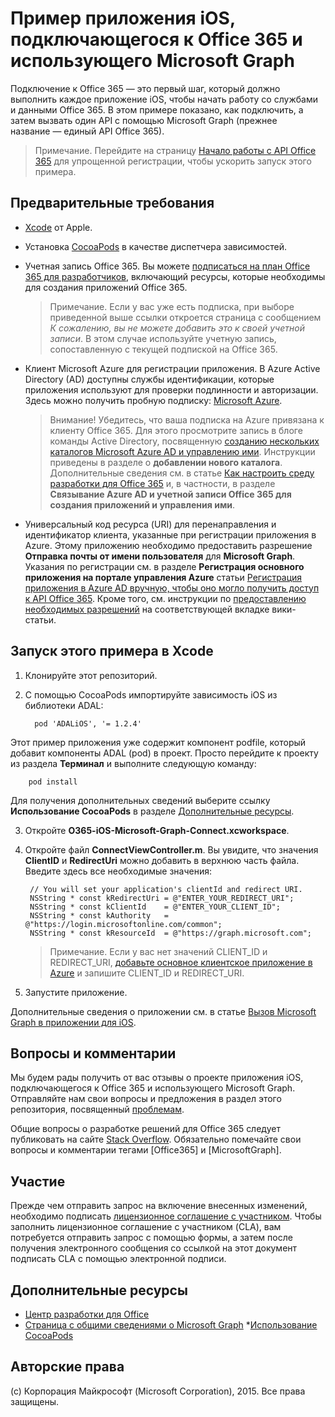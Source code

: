 # Пример приложения iOS, подключающегося к Office 365 и использующего Microsoft Graph

Подключение к Office 365 — это первый шаг, который должно выполнить каждое приложение iOS, чтобы начать работу со службами и данными Office 365. В этом примере показано, как подключить, а затем вызвать один API с помощью Microsoft Graph (прежнее название — единый API Office 365).

> Примечание. Перейдите на страницу [Начало работы с API Office 365](http://dev.office.com/getting-started/office365apis?platform=option-ios#setup) для упрощенной регистрации, чтобы ускорить запуск этого примера.
 
## Предварительные требования
* [Xcode](https://developer.apple.com/xcode/downloads/) от Apple.
* Установка [CocoaPods](https://guides.cocoapods.org/using/using-cocoapods.html) в качестве диспетчера зависимостей.
* Учетная запись Office 365. Вы можете [подписаться на план Office 365 для разработчиков](https://profile.microsoft.com/RegSysProfileCenter/wizardnp.aspx?wizid=14b845d0-938c-45af-b061-f798fbb4d170), включающий ресурсы, которые необходимы для создания приложений Office 365.

    > Примечание. Если у вас уже есть подписка, при выборе приведенной выше ссылки откроется страница с сообщением *К сожалению, вы не можете добавить это к своей учетной записи*. В этом случае используйте учетную запись, сопоставленную с текущей подпиской на Office 365.
* Клиент Microsoft Azure для регистрации приложения. В Azure Active Directory (AD) доступны службы идентификации, которые приложения используют для проверки подлинности и авторизации. Здесь можно получить пробную подписку: [Microsoft Azure](https://account.windowsazure.com/SignUp).

     > Внимание! Убедитесь, что ваша подписка на Azure привязана к клиенту Office 365. Для этого просмотрите запись в блоге команды Active Directory, посвященную [созданию нескольких каталогов Microsoft Azure AD и управлению ими](http://blogs.technet.com/b/ad/archive/2013/11/08/creating-and-managing-multiple-windows-azure-active-directories.aspx). Инструкции приведены в разделе о **добавлении нового каталога**. Дополнительные сведения см. в статье [Как настроить среду разработки для Office 365](https://msdn.microsoft.com/office/office365/howto/setup-development-environment#bk_CreateAzureSubscription) и, в частности, в разделе **Связывание Azure AD и учетной записи Office 365 для создания приложений и управления ими**.
      
* Универсальный код ресурса (URI) для перенаправления и идентификатор клиента, указанные при регистрации приложения в Azure. Этому приложению необходимо предоставить разрешение **Отправка почты от имени пользователя** для **Microsoft Graph**. Указания по регистрации см. в разделе **Регистрация основного приложения на портале управления Azure** статьи [Регистрация приложения в Azure AD вручную, чтобы оно могло получить доступ к API Office 365](https://msdn.microsoft.com/en-us/office/office365/howto/add-common-consent-manually). Кроме того, см. инструкции по [предоставлению необходимых разрешений](https://github.com/OfficeDev/O365-iOS-Microsoft-Graph-Connect/wiki/Grant-permissions-to-the-Connect-application-in-Azure) на соответствующей вкладке вики-статьи.


       
## Запуск этого примера в Xcode

1. Клонируйте этот репозиторий.
2. С помощью CocoaPods импортируйте зависимость iOS из библиотеки ADAL:
        
	     pod 'ADALiOS', '= 1.2.4'

 Этот пример приложения уже содержит компонент podfile, который добавит компоненты ADAL (pod) в проект. Просто перейдите к проекту из раздела **Терминал** и выполните следующую команду:
        
        pod install
        
   Для получения дополнительных сведений выберите ссылку **Использование CocoaPods** в разделе [Дополнительные ресурсы](#AdditionalResources).
  
3. Откройте **O365-iOS-Microsoft-Graph-Connect.xcworkspace**.
4. Откройте файл **ConnectViewController.m**. Вы увидите, что значения **ClientID** и **RedirectUri** можно добавить в верхнюю часть файла. Введите здесь все необходимые значения:

        // You will set your application's clientId and redirect URI. 
        NSString * const kRedirectUri = @"ENTER_YOUR_REDIRECT_URI";
        NSString * const kClientId    = @"ENTER_YOUR_CLIENT_ID";
        NSString * const kAuthority   = @"https://login.microsoftonline.com/common";
        NSString * const kResourceId  = @"https://graph.microsoft.com";
    
    > Примечание. Если у вас нет значений CLIENT_ID и REDIRECT_URI, [добавьте основное клиентское приложение в Azure](https://msdn.microsoft.com/ru-ru/library/azure/dn132599.aspx#BKMK_Adding) и запишите CLIENT_ID и REDIRECT_URI.

5. Запустите приложение.

Дополнительные сведения о приложении см. в статье [Вызов Microsoft Graph в приложении для iOS](https://graph.microsoft.io/ru-ru/docs/platform/ios).

## Вопросы и комментарии

Мы будем рады получить от вас отзывы о проекте приложения iOS, подключающегося к Office 365 и использующего Microsoft Graph. Отправляйте нам свои вопросы и предложения в раздел этого репозитория, посвященный [проблемам](https://github.com/OfficeDev/O365-iOS-Microsoft-Graph-Connect/issues).

Общие вопросы о разработке решений для Office 365 следует публиковать на сайте [Stack Overflow](http://stackoverflow.com/questions/tagged/Office365+API). Обязательно помечайте свои вопросы и комментарии тегами [Office365] и [MicrosoftGraph].

## Участие
Прежде чем отправить запрос на включение внесенных изменений, необходимо подписать [лицензионное соглашение с участником](https://cla.microsoft.com/). Чтобы заполнить лицензионное соглашение с участником (CLA), вам потребуется отправить запрос с помощью формы, а затем после получения электронного сообщения со ссылкой на этот документ подписать CLA с помощью электронной подписи.


## Дополнительные ресурсы

* [Центр разработки для Office](http://dev.office.com/)
* [Страница с общими сведениями о Microsoft Graph](https://graph.microsoft.io)
*[Использование CocoaPods](https://guides.cocoapods.org/using/using-cocoapods.html)

## Авторские права
(c) Корпорация Майкрософт (Microsoft Corporation), 2015. Все права защищены.
